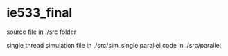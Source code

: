 # ie533_final

source file in ./src folder

single thread simulation file in ./src/sim_single
parallel code in ./src/parallel
